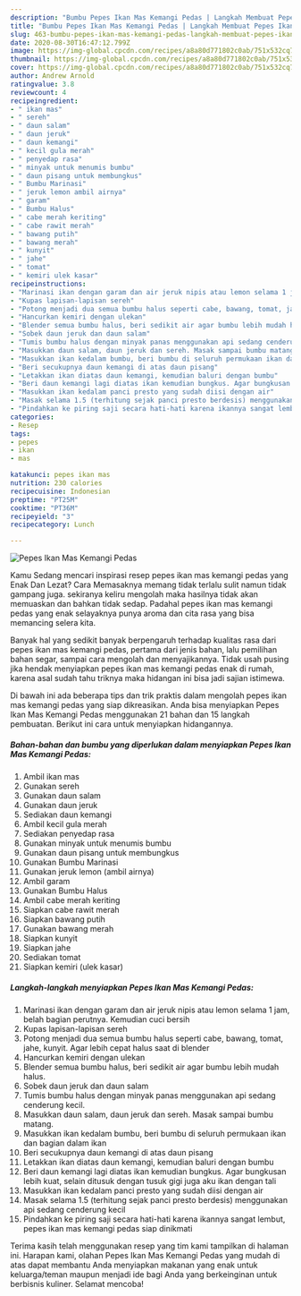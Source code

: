 ```yaml
---
description: "Bumbu Pepes Ikan Mas Kemangi Pedas | Langkah Membuat Pepes Ikan Mas Kemangi Pedas Yang Sedap"
title: "Bumbu Pepes Ikan Mas Kemangi Pedas | Langkah Membuat Pepes Ikan Mas Kemangi Pedas Yang Sedap"
slug: 463-bumbu-pepes-ikan-mas-kemangi-pedas-langkah-membuat-pepes-ikan-mas-kemangi-pedas-yang-sedap
date: 2020-08-30T16:47:12.799Z
image: https://img-global.cpcdn.com/recipes/a8a80d771802c0ab/751x532cq70/pepes-ikan-mas-kemangi-pedas-foto-resep-utama.jpg
thumbnail: https://img-global.cpcdn.com/recipes/a8a80d771802c0ab/751x532cq70/pepes-ikan-mas-kemangi-pedas-foto-resep-utama.jpg
cover: https://img-global.cpcdn.com/recipes/a8a80d771802c0ab/751x532cq70/pepes-ikan-mas-kemangi-pedas-foto-resep-utama.jpg
author: Andrew Arnold
ratingvalue: 3.8
reviewcount: 4
recipeingredient:
- " ikan mas"
- " sereh"
- " daun salam"
- " daun jeruk"
- " daun kemangi"
- " kecil gula merah"
- " penyedap rasa"
- " minyak untuk menumis bumbu"
- " daun pisang untuk membungkus"
- " Bumbu Marinasi"
- " jeruk lemon ambil airnya"
- " garam"
- " Bumbu Halus"
- " cabe merah keriting"
- " cabe rawit merah"
- " bawang putih"
- " bawang merah"
- " kunyit"
- " jahe"
- " tomat"
- " kemiri ulek kasar"
recipeinstructions:
- "Marinasi ikan dengan garam dan air jeruk nipis atau lemon selama 1 jam, belah bagian perutnya. Kemudian cuci bersih"
- "Kupas lapisan-lapisan sereh"
- "Potong menjadi dua semua bumbu halus seperti cabe, bawang, tomat, jahe, kunyit. Agar lebih cepat halus saat di blender"
- "Hancurkan kemiri dengan ulekan"
- "Blender semua bumbu halus, beri sedikit air agar bumbu lebih mudah halus."
- "Sobek daun jeruk dan daun salam"
- "Tumis bumbu halus dengan minyak panas menggunakan api sedang cenderung kecil."
- "Masukkan daun salam, daun jeruk dan sereh. Masak sampai bumbu matang."
- "Masukkan ikan kedalam bumbu, beri bumbu di seluruh permukaan ikan dan bagian dalam ikan"
- "Beri secukupnya daun kemangi di atas daun pisang"
- "Letakkan ikan diatas daun kemangi, kemudian baluri dengan bumbu"
- "Beri daun kemangi lagi diatas ikan kemudian bungkus. Agar bungkusan lebih kuat, selain ditusuk dengan tusuk gigi juga aku ikan dengan tali"
- "Masukkan ikan kedalam panci presto yang sudah diisi dengan air"
- "Masak selama 1.5 (terhitung sejak panci presto berdesis) menggunakan api sedang cenderung kecil"
- "Pindahkan ke piring saji secara hati-hati karena ikannya sangat lembut, pepes ikan mas kemangi pedas siap dinikmati"
categories:
- Resep
tags:
- pepes
- ikan
- mas

katakunci: pepes ikan mas 
nutrition: 230 calories
recipecuisine: Indonesian
preptime: "PT25M"
cooktime: "PT36M"
recipeyield: "3"
recipecategory: Lunch

---
```



![Pepes Ikan Mas Kemangi Pedas](https://img-global.cpcdn.com/recipes/a8a80d771802c0ab/751x532cq70/pepes-ikan-mas-kemangi-pedas-foto-resep-utama.jpg)

Kamu Sedang mencari inspirasi resep pepes ikan mas kemangi pedas yang Enak Dan Lezat? Cara Memasaknya memang tidak terlalu sulit namun tidak gampang juga. sekiranya keliru mengolah maka hasilnya tidak akan memuaskan dan bahkan tidak sedap. Padahal pepes ikan mas kemangi pedas yang enak selayaknya punya aroma dan cita rasa yang bisa memancing selera kita.

Banyak hal yang sedikit banyak berpengaruh terhadap kualitas rasa dari pepes ikan mas kemangi pedas, pertama dari jenis bahan, lalu pemilihan bahan segar, sampai cara mengolah dan menyajikannya. Tidak usah pusing jika hendak menyiapkan pepes ikan mas kemangi pedas enak di rumah, karena asal sudah tahu triknya maka hidangan ini bisa jadi sajian istimewa.




Di bawah ini ada beberapa tips dan trik praktis dalam mengolah pepes ikan mas kemangi pedas yang siap dikreasikan. Anda bisa menyiapkan Pepes Ikan Mas Kemangi Pedas menggunakan 21 bahan dan 15 langkah pembuatan. Berikut ini cara untuk menyiapkan hidangannya.

<!--inarticleads1-->

##### Bahan-bahan dan bumbu yang diperlukan dalam menyiapkan Pepes Ikan Mas Kemangi Pedas:

1. Ambil  ikan mas
1. Gunakan  sereh
1. Gunakan  daun salam
1. Gunakan  daun jeruk
1. Sediakan  daun kemangi
1. Ambil  kecil gula merah
1. Sediakan  penyedap rasa
1. Gunakan  minyak untuk menumis bumbu
1. Gunakan  daun pisang untuk membungkus
1. Gunakan  Bumbu Marinasi
1. Gunakan  jeruk lemon (ambil airnya)
1. Ambil  garam
1. Gunakan  Bumbu Halus
1. Ambil  cabe merah keriting
1. Siapkan  cabe rawit merah
1. Siapkan  bawang putih
1. Gunakan  bawang merah
1. Siapkan  kunyit
1. Siapkan  jahe
1. Sediakan  tomat
1. Siapkan  kemiri (ulek kasar)




<!--inarticleads2-->

##### Langkah-langkah menyiapkan Pepes Ikan Mas Kemangi Pedas:

1. Marinasi ikan dengan garam dan air jeruk nipis atau lemon selama 1 jam, belah bagian perutnya. Kemudian cuci bersih
1. Kupas lapisan-lapisan sereh
1. Potong menjadi dua semua bumbu halus seperti cabe, bawang, tomat, jahe, kunyit. Agar lebih cepat halus saat di blender
1. Hancurkan kemiri dengan ulekan
1. Blender semua bumbu halus, beri sedikit air agar bumbu lebih mudah halus.
1. Sobek daun jeruk dan daun salam
1. Tumis bumbu halus dengan minyak panas menggunakan api sedang cenderung kecil.
1. Masukkan daun salam, daun jeruk dan sereh. Masak sampai bumbu matang.
1. Masukkan ikan kedalam bumbu, beri bumbu di seluruh permukaan ikan dan bagian dalam ikan
1. Beri secukupnya daun kemangi di atas daun pisang
1. Letakkan ikan diatas daun kemangi, kemudian baluri dengan bumbu
1. Beri daun kemangi lagi diatas ikan kemudian bungkus. Agar bungkusan lebih kuat, selain ditusuk dengan tusuk gigi juga aku ikan dengan tali
1. Masukkan ikan kedalam panci presto yang sudah diisi dengan air
1. Masak selama 1.5 (terhitung sejak panci presto berdesis) menggunakan api sedang cenderung kecil
1. Pindahkan ke piring saji secara hati-hati karena ikannya sangat lembut, pepes ikan mas kemangi pedas siap dinikmati




Terima kasih telah menggunakan resep yang tim kami tampilkan di halaman ini. Harapan kami, olahan Pepes Ikan Mas Kemangi Pedas yang mudah di atas dapat membantu Anda menyiapkan makanan yang enak untuk keluarga/teman maupun menjadi ide bagi Anda yang berkeinginan untuk berbisnis kuliner. Selamat mencoba!

